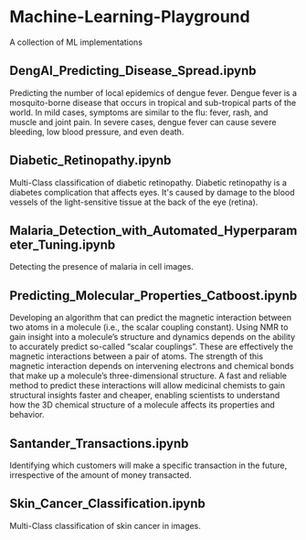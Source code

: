 # Machine-Learning-Playground
A collection of ML implementations

## DengAI_Predicting_Disease_Spread.ipynb
Predicting the number of local epidemics of dengue fever.
Dengue fever is a mosquito-borne disease that occurs in tropical and sub-tropical parts of the world. In mild cases, symptoms are similar to the flu: fever, rash, and muscle and joint pain. In severe cases, dengue fever can cause severe bleeding, low blood pressure, and even death.

## Diabetic_Retinopathy.ipynb
Multi-Class classification of diabetic retinopathy. Diabetic retinopathy is a diabetes complication that affects eyes. It's caused by damage to the blood vessels of the light-sensitive tissue at the back of the eye (retina). 

## Malaria_Detection_with_Automated_Hyperparameter_Tuning.ipynb
Detecting the presence of malaria in cell images.

## Predicting_Molecular_Properties_Catboost.ipynb
Developing an algorithm that can predict the magnetic interaction between two atoms in a molecule (i.e., the scalar coupling constant). Using NMR to gain insight into a molecule’s structure and dynamics depends on the ability to accurately predict so-called “scalar couplings”. These are effectively the magnetic interactions between a pair of atoms. The strength of this magnetic interaction depends on intervening electrons and chemical bonds that make up a molecule’s three-dimensional structure. A fast and reliable method to predict these interactions will allow medicinal chemists to gain structural insights faster and cheaper, enabling scientists to understand how the 3D chemical structure of a molecule affects its properties and behavior.

## Santander_Transactions.ipynb
Identifying which customers will make a specific transaction in the future, irrespective of the amount of money transacted.

## Skin_Cancer_Classification.ipynb
Multi-Class classification of skin cancer in images. 
